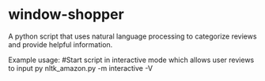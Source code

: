 # window-shopper
A python script that uses natural language processing to categorize reviews and provide helpful information.

Example usage:
#Start script in interactive mode which allows user reviews to input
py nltk_amazon.py -m interactive -V
